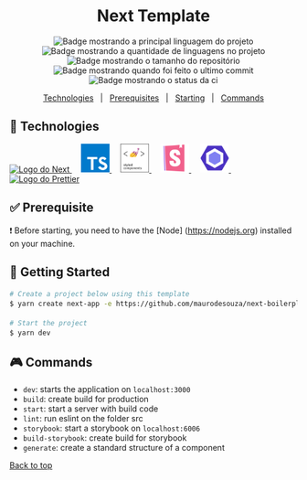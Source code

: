 <h1 align="center">Next Template</h1>

<p align="center">
  <img alt="Badge mostrando a principal linguagem do projeto" src="https://img.shields.io/github/languages/top/maurodesouza/next-boilerplate?color=FD5EBE">

  <img alt="Badge mostrando a quantidade de linguagens no projeto" src="https://img.shields.io/github/languages/count/maurodesouza/next-boilerplate?color=FD5EBE">

  <img alt="Badge mostrando o tamanho do repositório" src="https://img.shields.io/github/repo-size/maurodesouza/next-boilerplate?color=FD5EBE">

  <img alt="Badge mostrando quando foi feito o ultimo commit" src="https://img.shields.io/github/last-commit/maurodesouza/next-boilerplate?color=FD5EBE">

  <img alt="Badge mostrando o status da ci" src="https://github.com/maurodesouza/next-boilerplate/workflows/ci/badge.svg">

</p>

<p align="center">
  <a href="#rocket-tecnologias">Technologies</a> &#xa0; | &#xa0;
  <a href="#white_check_mark-pré-requisitos">Prerequisites</a> &#xa0; | &#xa0;
  <a href="#checkered_flag-começando">Starting</a> &#xa0; | &#xa0;
  <a href="#video_game-comandos">Commands</a>
</p>

## :rocket: Technologies

<a href="https://nextjs.org">
  <img width="50" title="Next" alt="Logo do Next" src="https://cdn.jsdelivr.net/npm/simple-icons@v3/icons/next-dot-js.svg">
</a> &#xa0; &#xa0;

<a href="https://www.typescriptlang.org">
  <img width="50" title="Typescript" alt="Logo do Typescript" src="https://raw.githubusercontent.com/github/explore/80688e429a7d4ef2fca1e82350fe8e3517d3494d/topics/typescript/typescript.png">
</a> &#xa0; &#xa0;

<a href="https://styled-components.com">
  <img width="50" title="Styled Components" alt="Logo do Styled Components" src="https://raw.githubusercontent.com/github/explore/80688e429a7d4ef2fca1e82350fe8e3517d3494d/topics/styled-components/styled-components.png">
</a> &#xa0; &#xa0;

<a href="https://storybook.js.org">
  <img width="50" title="Storybook" alt="Logo do Storybook" src="https://raw.githubusercontent.com/github/explore/80688e429a7d4ef2fca1e82350fe8e3517d3494d/topics/storybook/storybook.png">
</a> &#xa0; &#xa0;

<a href="https://eslint.org">
  <img  width="50" title="Eslint" alt="Logo do Eslint" src="https://raw.githubusercontent.com/github/explore/80688e429a7d4ef2fca1e82350fe8e3517d3494d/topics/eslint/eslint.png">
</a> &#xa0; &#xa0;

<a href="https://prettier.io">
  <img width="50" title="Prettier" alt="Logo do Prettier" src="https://prettier.io/icon.png">
</a>

## :white_check_mark: Prerequisite

:exclamation: Before starting, you need to have the
[Node] (https://nodejs.org) installed on your machine.

## :checkered_flag: Getting Started

```bash
# Create a project below using this template
$ yarn create next-app -e https://github.com/maurodesouza/next-boilerplate

# Start the project
$ yarn dev
```

## :video_game: Commands

- `dev`: starts the application on `localhost:3000`
- `build`: create build for production
- `start`: start a server with build code
- `lint`: run eslint on the folder src
- `storybook`: start a storybook on `localhost:6006`
- `build-storybook`: create build for storybook
- `generate`: create a standard structure of a component

<a href="#top">Back to top</a>
